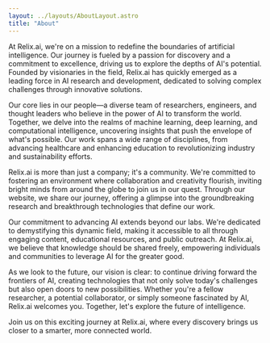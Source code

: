 ```yaml
---
layout: ../layouts/AboutLayout.astro
title: "About"
---
```


At Relix.ai, we're on a mission to redefine the boundaries of artificial intelligence. Our journey is fueled by a passion for discovery and a commitment to excellence, driving us to explore the depths of AI's potential. Founded by visionaries in the field, Relix.ai has quickly emerged as a leading force in AI research and development, dedicated to solving complex challenges through innovative solutions.

Our core lies in our people—a diverse team of researchers, engineers, and thought leaders who believe in the power of AI to transform the world. Together, we delve into the realms of machine learning, deep learning, and computational intelligence, uncovering insights that push the envelope of what's possible. Our work spans a wide range of disciplines, from advancing healthcare and enhancing education to revolutionizing industry and sustainability efforts.

Relix.ai is more than just a company; it's a community. We're committed to fostering an environment where collaboration and creativity flourish, inviting bright minds from around the globe to join us in our quest. Through our website, we share our journey, offering a glimpse into the groundbreaking research and breakthrough technologies that define our work.

Our commitment to advancing AI extends beyond our labs. We're dedicated to demystifying this dynamic field, making it accessible to all through engaging content, educational resources, and public outreach. At Relix.ai, we believe that knowledge should be shared freely, empowering individuals and communities to leverage AI for the greater good.

As we look to the future, our vision is clear: to continue driving forward the frontiers of AI, creating technologies that not only solve today's challenges but also open doors to new possibilities. Whether you're a fellow researcher, a potential collaborator, or simply someone fascinated by AI, Relix.ai welcomes you. Together, let's explore the future of intelligence.

Join us on this exciting journey at Relix.ai, where every discovery brings us closer to a smarter, more connected world.